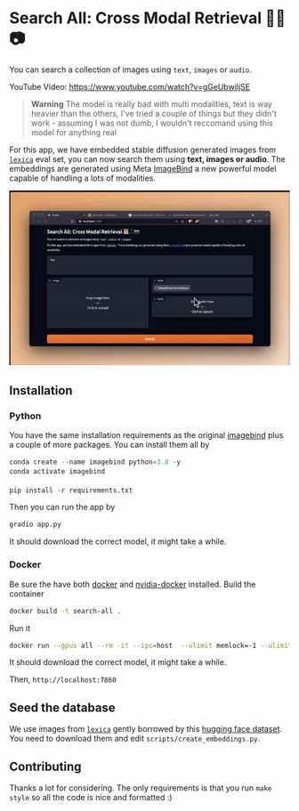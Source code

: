 # Search All: Cross Modal Retrieval 📜🎵📷
You can search a collection of images using `text`, `images` or `audio`.

YouTube Video: https://www.youtube.com/watch?v=gGeUbwiljSE

> **Warning**
> The model is really bad with multi modalities, text is way heavier than the others, I've tried a couple of things but they didn't work - assuming I was not dumb, I wouldn't reccomand using this model for anything real 

For this app, we have embedded stable diffusion generated images from [`lexica`](ttps://lexica.art/n) eval set, you can now search them using **text, images or audio**. The embeddings are generated using Meta [ImageBind](https://imagebind.metademolab.com/) a new powerful model capable of handling a lots of modalities.

![alt](docs/images/main.gif)

## Installation

### Python

You have the same installation requirements as the original [imagebind](https://github.com/facebookresearch/ImageBind) plus a couple of more packages. You can install them all by

```python
conda create --name imagebind python=3.8 -y
conda activate imagebind

pip install -r requirements.txt
```

Then you can run the app by

```python
gradio app.py
```

It should download the correct model, it might take a while.


### Docker

Be sure the have both [docker](https://docs.docker.com/engine/install/) and [nvidia-docker](https://docs.nvidia.com/datacenter/cloud-native/container-toolkit/latest/install-guide.html) installed. Build the container

```bash
docker build -t search-all .
```

Run it 

```bash
docker run --gpus all --rm -it --ipc=host  --ulimit memlock=-1 --ulimit stack=67108864 -v $PWD/.checkpoints:/workspace/.checkpoints -p 7860:7860 search-all
```

It should download the correct model, it might take a while.

Then, `http://localhost:7860`

## Seed the database

We use images from [`lexica`](https://lexica.art/) gently borrowed by this [hugging face dataset](https://huggingface.co/datasets/xfh/lexica_6k). You need to download them and edit `scripts/create_embeddings.py`. 

## Contributing

Thanks a lot for considering. The only requirements is that you run `make style` so all the code is nice and formatted :)


